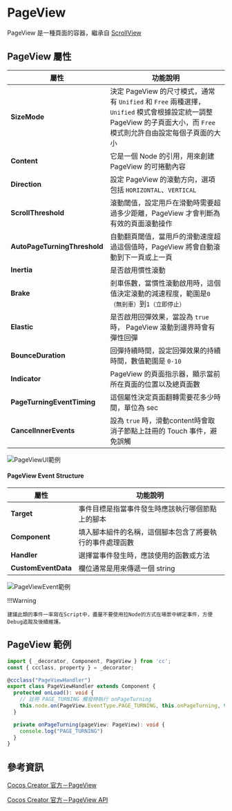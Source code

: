 # PageView

PageView 是一種頁面的容器，繼承自 [ScrollView](/webgame-engine/cocos/common/scroll-view.md)
## PageView 屬性

| 屬性   | 功能說明 |
| ------------------- | ------------------------------ |
|**SizeMode**| 決定 PageView 的尺寸模式，通常有 `Unified` 和 `Free` 兩種選擇，`Unified` 模式會根據設定統一調整 PageView 的子頁面大小，而 `Free` 模式則允許自由設定每個子頁面的大小 |
|**Content**| 它是一個 Node 的引用，用來創建 PageView 的可捲動內容 |
|**Direction**| 設定 PageView 的滾動方向，選項包括 `HORIZONTAL`、`VERTICAL` |
|**ScrollThreshold**| 滾動閾值，設定用戶在滑動時需要超過多少距離，PageView 才會判斷為有效的頁面滾動操作 |
|**AutoPageTurningThreshold**| 自動翻頁閾值，當用戶的滑動速度超過這個值時，PageView 將會自動滾動到下一頁或上一頁 |
|**Inertia**| 是否啟用慣性滾動 |
|**Brake**| 剎車係數，當慣性滾動啟用時，這個值決定滾動的減速程度，範圍是`0（無剎車）`到`1（立即停止）` |
|**Elastic**| 是否啟用回彈效果，當設為 `true` 時， PageView 滾動到邊界時會有彈性回彈 |
|**BounceDuration**| 回彈持續時間，設定回彈效果的持續時間，數值範圍是 `0-10` |
|**Indicator**| PageView 的頁面指示器，顯示當前所在頁面的位置以及總頁面數 |
|**PageTurningEventTiming**| 這個屬性決定頁面翻轉需要花多少時間，單位為 sec |
|**CancelInnerEvents**| 設為 `true` 時，滑動content時會取消子節點上註冊的 Touch 事件，避免誤觸 |

![PageViewUI範例](/webgame-engine/assets/cocos/common/PageView/PageViewUIExample.PNG)


#### **PageView Event Structure**

| 屬性   | 功能說明 |
| ------------------- | ------------------------------ |
|**Target**| 事件目標是指當事件發生時應該執行哪個節點上的腳本 |
|**Component**| 填入腳本組件的名稱，這個腳本包含了將要執行的事件處理函數 |
|**Handler**| 選擇當事件發生時，應該使用的函數或方法 |
|**CustomEventData**| 欄位通常是用來傳遞一個 string |

![PageViewEvent範例](/webgame-engine/assets/cocos/common/PageView/PageViewEventExample.PNG)

!!!Warning

    建議此類的事件一率寫在Script中，盡量不要使用拉Node的方式在場景中綁定事件，方便Debug追蹤及後續維護。
    
## PageView 範例

```ts
import { _decorator, Component, PageView } from 'cc';
const { ccclass, property } = _decorator;

@ccclass("PageViewHandler")
export class PageViewHandler extends Component {
  protected onLoad(): void {
    // 註冊 PAGE_TURNING 觸發時執行 onPageTurning
    this.node.on(PageView.EventType.PAGE_TURNING, this.onPageTurning, this);
  }

  private onPageTurning(pageView: PageView): void {
    console.log("PAGE_TURNING")
  }
}
```

## 參考資訊

[Cocos Creator 官方－PageView](https://docs.cocos.com/creator/3.6/manual/zh/ui-system/components/editor/pageview.html?h=page)

[Cocos Creator 官方－PageView API](https://docs.cocos.com/creator/3.6/api/zh/class/PageView)